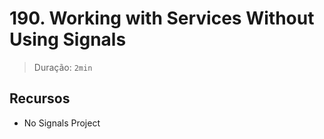# 190. Working with Services Without Using Signals

> Duração: `2min`

## Recursos
- No Signals Project
